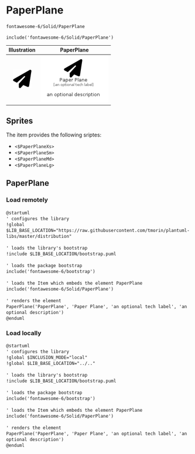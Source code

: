 # PaperPlane


```text
fontawesome-6/Solid/PaperPlane
```

```text
include('fontawesome-6/Solid/PaperPlane')
```



| Illustration | PaperPlane |
| :---: | :---: |
| ![illustration for Illustration](../../fontawesome-6/Solid/PaperPlane.png) | ![illustration for PaperPlane](../../fontawesome-6/Solid/PaperPlane.Local.png) |



## Sprites
The item provides the following sriptes:

- `<$PaperPlaneXs>`
- `<$PaperPlaneSm>`
- `<$PaperPlaneMd>`
- `<$PaperPlaneLg>`





## PaperPlane

### Load remotely
```plantuml
@startuml
' configures the library
!global $LIB_BASE_LOCATION="https://raw.githubusercontent.com/tmorin/plantuml-libs/master/distribution"

' loads the library's bootstrap
!include $LIB_BASE_LOCATION/bootstrap.puml

' loads the package bootstrap
include('fontawesome-6/bootstrap')

' loads the Item which embeds the element PaperPlane
include('fontawesome-6/Solid/PaperPlane')

' renders the element
PaperPlane('PaperPlane', 'Paper Plane', 'an optional tech label', 'an optional description')
@enduml
```

### Load locally
```plantuml
@startuml
' configures the library
!global $INCLUSION_MODE="local"
!global $LIB_BASE_LOCATION="../.."

' loads the library's bootstrap
!include $LIB_BASE_LOCATION/bootstrap.puml

' loads the package bootstrap
include('fontawesome-6/bootstrap')

' loads the Item which embeds the element PaperPlane
include('fontawesome-6/Solid/PaperPlane')

' renders the element
PaperPlane('PaperPlane', 'Paper Plane', 'an optional tech label', 'an optional description')
@enduml
```

